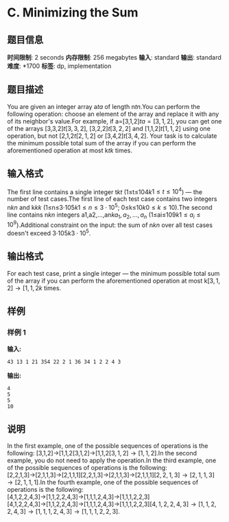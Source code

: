 # C. Minimizing the Sum

## 题目信息

**时间限制**: 2 seconds
**内存限制**: 256 megabytes
**输入**: standard
**输出**: standard
**难度**: *1700
**标签**: dp, implementation

## 题目描述

You are given an integer array a$t$$a$ of length n$t$$n$.You can perform the following operation: choose an element of the array and replace it with any of its neighbor's value.For example, if a=[3,1,2]$t$$a=[3, 1, 2]$, you can get one of the arrays [3,3,2]$t$$[3, 3, 2]$, [3,2,2]$t$$[3, 2, 2]$ and [1,1,2]$t$$[1, 1, 2]$ using one operation, but not [2,1,2$t$$[2, 1, 2$] or [3,4,2]$t$$[3, 4, 2]$. Your task is to calculate the minimum possible total sum of the array if you can perform the aforementioned operation at most k$t$$k$ times.

## 输入格式

The first line contains a single integer t$k$$t$ (1≤t≤104$k$$1 \le t \le 10^4$) — the number of test cases.The first line of each test case contains two integers n$k$$n$ and k$k$$k$ (1≤n≤3⋅105$k$$1 \le n \le 3 \cdot 10^5$; 0≤k≤10$k$$0 \le k \le 10$).The second line contains n$k$$n$ integers a1,a2,…,an$k$$a_1, a_2, \dots, a_n$ (1≤ai≤109$k$$1 \le a_i \le 10^9$).Additional constraint on the input: the sum of n$k$$n$ over all test cases doesn't exceed 3⋅105$k$$3 \cdot 10^5$.

## 输出格式

For each test case, print a single integer — the minimum possible total sum of the array if you can perform the aforementioned operation at most k$[3, 1, 2] \rightarrow [1, 1, 2$$k$ times.

## 样例

### 样例 1

**输入:**
```
43 13 1 21 354 22 2 1 36 34 1 2 2 4 3
```

**输出:**
```
4
5
5
10
```

## 说明

In the first example, one of the possible sequences of operations is the following: [3,1,2]→[1,1,2[3,1,2]→[1,1,2$[3, 1, 2] \rightarrow [1, 1, 2$].In the second example, you do not need to apply the operation.In the third example, one of the possible sequences of operations is the following: [2,2,1,3]→[2,1,1,3]→[2,1,1,1][2,2,1,3]→[2,1,1,3]→[2,1,1,1]$[2, 2, 1, 3] \rightarrow [2, 1, 1, 3] \rightarrow [2, 1, 1, 1]$.In the fourth example, one of the possible sequences of operations is the following: [4,1,2,2,4,3]→[1,1,2,2,4,3]→[1,1,1,2,4,3]→[1,1,1,2,2,3][4,1,2,2,4,3]→[1,1,2,2,4,3]→[1,1,1,2,4,3]→[1,1,1,2,2,3]$[4, 1, 2, 2, 4, 3] \rightarrow [1, 1, 2, 2, 4, 3] \rightarrow [1, 1, 1, 2, 4, 3] \rightarrow [1, 1, 1, 2, 2, 3]$.
